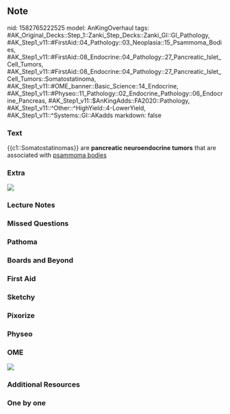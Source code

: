 ## Note
nid: 1582765222525
model: AnKingOverhaul
tags: #AK_Original_Decks::Step_1::Zanki_Step_Decks::Zanki_GI::GI_Pathology, #AK_Step1_v11::#FirstAid::04_Pathology::03_Neoplasia::15_Psammoma_Bodies, #AK_Step1_v11::#FirstAid::08_Endocrine::04_Pathology::27_Pancreatic_Islet_Cell_Tumors, #AK_Step1_v11::#FirstAid::08_Endocrine::04_Pathology::27_Pancreatic_Islet_Cell_Tumors::Somatostatinoma, #AK_Step1_v11::#OME_banner::Basic_Science::14_Endocrine, #AK_Step1_v11::#Physeo::11_Pathology::02_Endocrine_Pathology::06_Endocrine_Pancreas, #AK_Step1_v11::$AnKingAdds::FA2020::Pathology, #AK_Step1_v11::^Other::^HighYield::4-LowerYield, #AK_Step1_v11::^Systems::GI::AKadds
markdown: false

### Text
{{c1::Somatostatinomas}} are <b>pancreatic neuroendocrine
tumors</b> that are associated with <u>psammoma bodies</u>

### Extra
<img src="paste-eb1d44bbdcfb214e3347847c692689390df14ab7.jpg">

### Lecture Notes


### Missed Questions


### Pathoma


### Boards and Beyond


### First Aid


### Sketchy


### Pixorize


### Physeo


### OME
<div class="ome-widget">
  <a href=
  "https://onlinemeded.org/spa/endocrine?ref=anki"><img src="_OME_AnkiFlashcards_Topic_2.png"></a>
</div>

### Additional Resources


### One by one

